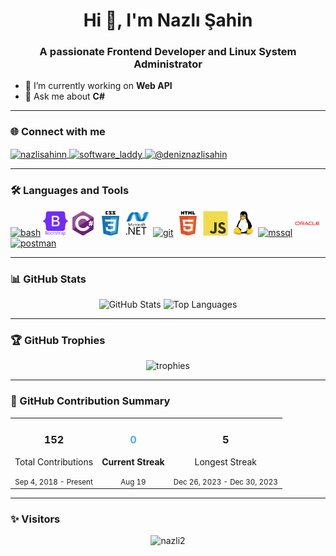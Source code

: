 <h1 align="center">Hi 👋, I'm Nazlı Şahin</h1>
<h3 align="center">A passionate Frontend Developer and Linux System Administrator</h3>

- 🔭 I’m currently working on **Web API**  
- 💬 Ask me about **C#**  

---

### 🌐 Connect with me
<p align="left">
  <a href="https://linkedin.com/in/nazlisahinn" target="_blank">
    <img align="center" src="https://raw.githubusercontent.com/rahuldkjain/github-profile-readme-generator/master/src/images/icons/Social/linked-in-alt.svg" alt="nazlisahinn" height="30" width="40" />
  </a>
  <a href="https://instagram.com/software_laddy" target="_blank">
    <img align="center" src="https://raw.githubusercontent.com/rahuldkjain/github-profile-readme-generator/master/src/images/icons/Social/instagram.svg" alt="software_laddy" height="30" width="40" />
  </a>
  <a href="https://medium.com/@deniznazlisahin" target="_blank">
    <img align="center" src="https://raw.githubusercontent.com/rahuldkjain/github-profile-readme-generator/master/src/images/icons/Social/medium.svg" alt="@deniznazlisahin" height="30" width="40" />
  </a>
</p>

---

### 🛠 Languages and Tools
<p align="left"> 
  <a href="https://www.gnu.org/software/bash/" target="_blank"><img src="https://www.vectorlogo.zone/logos/gnu_bash/gnu_bash-icon.svg" alt="bash" width="40" height="40"/></a>
  <a href="https://getbootstrap.com" target="_blank"><img src="https://raw.githubusercontent.com/devicons/devicon/master/icons/bootstrap/bootstrap-plain-wordmark.svg" alt="bootstrap" width="40" height="40"/></a>
  <a href="https://www.w3schools.com/cs/" target="_blank"><img src="https://raw.githubusercontent.com/devicons/devicon/master/icons/csharp/csharp-original.svg" alt="csharp" width="40" height="40"/></a>
  <a href="https://www.w3schools.com/css/" target="_blank"><img src="https://raw.githubusercontent.com/devicons/devicon/master/icons/css3/css3-original-wordmark.svg" alt="css3" width="40" height="40"/></a>
  <a href="https://dotnet.microsoft.com/" target="_blank"><img src="https://raw.githubusercontent.com/devicons/devicon/master/icons/dot-net/dot-net-original-wordmark.svg" alt="dotnet" width="40" height="40"/></a>
  <a href="https://git-scm.com/" target="_blank"><img src="https://www.vectorlogo.zone/logos/git-scm/git-scm-icon.svg" alt="git" width="40" height="40"/></a>
  <a href="https://www.w3.org/html/" target="_blank"><img src="https://raw.githubusercontent.com/devicons/devicon/master/icons/html5/html5-original-wordmark.svg" alt="html5" width="40" height="40"/></a>
  <a href="https://developer.mozilla.org/en-US/docs/Web/JavaScript" target="_blank"><img src="https://raw.githubusercontent.com/devicons/devicon/master/icons/javascript/javascript-original.svg" alt="javascript" width="40" height="40"/></a>
  <a href="https://www.linux.org/" target="_blank"><img src="https://raw.githubusercontent.com/devicons/devicon/master/icons/linux/linux-original.svg" alt="linux" width="40" height="40"/></a>
  <a href="https://www.microsoft.com/en-us/sql-server" target="_blank"><img src="https://www.svgrepo.com/show/303229/microsoft-sql-server-logo.svg" alt="mssql" width="40" height="40"/></a>
  <a href="https://www.oracle.com/" target="_blank"><img src="https://raw.githubusercontent.com/devicons/devicon/master/icons/oracle/oracle-original.svg" alt="oracle" width="40" height="40"/></a>
  <a href="https://postman.com" target="_blank"><img src="https://www.vectorlogo.zone/logos/getpostman/getpostman-icon.svg" alt="postman" width="40" height="40"/></a>
</p>

---

### 📊 GitHub Stats
<p align="center">
  <img src="https://github-readme-stats.vercel.app/api?username=nazli2&show_icons=true&theme=radical" alt="GitHub Stats" height="180"/>
  <img src="https://github-readme-stats.vercel.app/api/top-langs/?username=nazli2&layout=compact&theme=radical" alt="Top Languages" height="180"/>
</p>

---

### 🏆 GitHub Trophies
<p align="center">
  <img src="https://github-profile-trophy.vercel.app/?username=nazli2&theme=darkhub&column=7&margin-w=5" alt="trophies"/>
</p>

---

### 📝 GitHub Contribution Summary
<table align="center">
  <tr>
    <td align="center">
      <h3>152</h3>
      <p>Total Contributions</p>
      <small>Sep 4, 2018 - Present</small>
    </td>
    <td align="center">
      <h3 style="color: #4dabf7;">0</h3>
      <p><b>Current Streak</b></p>
      <small>Aug 19</small>
    </td>
    <td align="center">
      <h3>5</h3>
      <p>Longest Streak</p>
      <small>Dec 26, 2023 - Dec 30, 2023</small>
    </td>
  </tr>
</table>

---

### ✨ Visitors
<p align="center">
  <img src="https://komarev.com/ghpvc/?username=nazli2&label=Profile%20views&color=0e75b6&style=flat" alt="nazli2" />
</p>
